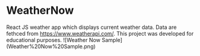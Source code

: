 # WeatherNow
React JS weather app which displays current weather data. Data are fethced from https://www.weatherapi.com/. This project was developed for educational purposes.
![Weather Now Sample] (Weather%20Now%20Sample.png)
